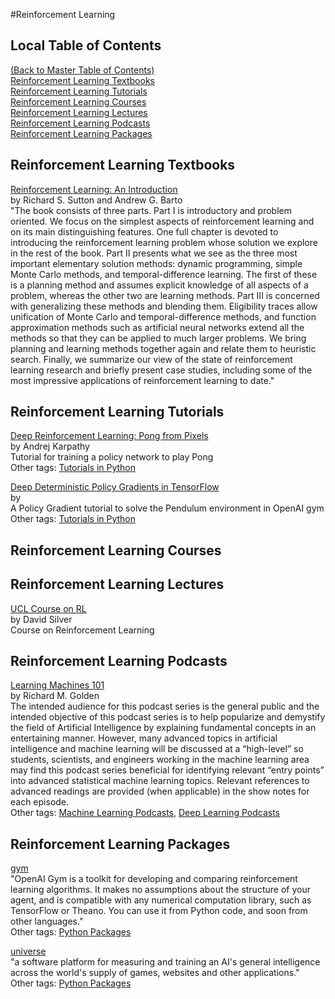 #Reinforcement Learning  
## Local Table of Contents  
[(Back to Master Table of Contents)](../)  
[Reinforcement Learning Textbooks](#ReinforcementLearningTextbooks)  
[Reinforcement Learning Tutorials](#ReinforcementLearningTutorials)  
[Reinforcement Learning Courses](#ReinforcementLearningCourses)  
[Reinforcement Learning Lectures](#ReinforcementLearningLectures)  
[Reinforcement Learning Podcasts](#ReinforcementLearningPodcasts)  
[Reinforcement Learning Packages](#ReinforcementLearningPackages)  
## <a name="ReinforcementLearningTextbooks"></a>Reinforcement Learning Textbooks  

[Reinforcement Learning: An Introduction ](http://webdocs.cs.ualberta.ca/~sutton/book/ebook/the-book.html)  
by Richard S. Sutton and Andrew G. Barto  
"The book consists of three parts. Part I is introductory and problem oriented. We focus on the simplest aspects of reinforcement learning and on its main distinguishing features. One full chapter is devoted to introducing the reinforcement learning problem whose solution we explore in the rest of the book. Part II presents what we see as the three most important elementary solution methods: dynamic programming, simple Monte Carlo methods, and temporal-difference learning. The first of these is a planning method and assumes explicit knowledge of all aspects of a problem, whereas the other two are learning methods. Part III is concerned with generalizing these methods and blending them. Eligibility traces allow unification of Monte Carlo and temporal-difference methods, and function approximation methods such as artificial neural networks extend all the methods so that they can be applied to much larger problems. We bring planning and learning methods together again and relate them to heuristic search. Finally, we summarize our view of the state of reinforcement learning research and briefly present case studies, including some of the most impressive applications of reinforcement learning to date."  
  
## <a name="ReinforcementLearningTutorials"></a>Reinforcement Learning Tutorials  

[Deep Reinforcement Learning: Pong from Pixels](http://karpathy.github.io/2016/05/31/rl/)  
by Andrej Karpathy  
Tutorial for training a policy network to play Pong  
Other tags: [Tutorials in Python](../02_programming#TutorialsinPython)   
  
[Deep Deterministic Policy Gradients in TensorFlow](http://pemami4911.github.io/blog/2016/08/21/ddpg-rl.html)  
by   
A Policy Gradient tutorial to solve the Pendulum environment in OpenAI gym  
Other tags: [Tutorials in Python](../02_programming#TutorialsinPython)   
  
## <a name="ReinforcementLearningCourses"></a>Reinforcement Learning Courses  

## <a name="ReinforcementLearningLectures"></a>Reinforcement Learning Lectures  

[UCL Course on RL](http://www0.cs.ucl.ac.uk/staff/d.silver/web/Teaching.html)  
by David Silver  
Course on Reinforcement Learning  
  
## <a name="ReinforcementLearningPodcasts"></a>Reinforcement Learning Podcasts  

[Learning Machines 101](http://www.learningmachines101.com/)  
by Richard M. Golden  
The intended audience for this podcast series is the general public and the intended objective of this podcast series is to help popularize and demystify the field of Artificial Intelligence by explaining fundamental concepts in an entertaining manner. However, many advanced topics in artificial intelligence and machine learning will be discussed at a “high-level” so students, scientists, and engineers working in the machine learning area may find this podcast series beneficial for identifying relevant “entry points” into advanced statistical machine learning topics. Relevant references to advanced readings are provided (when applicable) in the show notes for each episode.  
Other tags: [Machine Learning Podcasts](../04_machine_learning#MachineLearningPodcasts), [Deep Learning Podcasts](../05_deep_learning#DeepLearningPodcasts)   
  
## <a name="ReinforcementLearningPackages"></a>Reinforcement Learning Packages  

[gym](https://gym.openai.com/docs)  
"OpenAI Gym is a toolkit for developing and comparing reinforcement learning algorithms. It makes no assumptions about the structure of your agent, and is compatible with any numerical computation library, such as TensorFlow or Theano. You can use it from Python code, and soon from other languages."  
Other tags: [Python Packages](../02_programming#PythonPackages)   
  
[universe](https://github.com/openai/universe)  
"a software platform for measuring and training an AI's general intelligence across the world's supply of games, websites and other applications."  
Other tags: [Python Packages](../02_programming#PythonPackages)   
  
